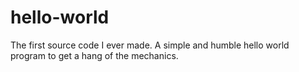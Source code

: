 # hello-world
The first source code I ever made. A simple and humble hello world program to get a hang of the mechanics.
